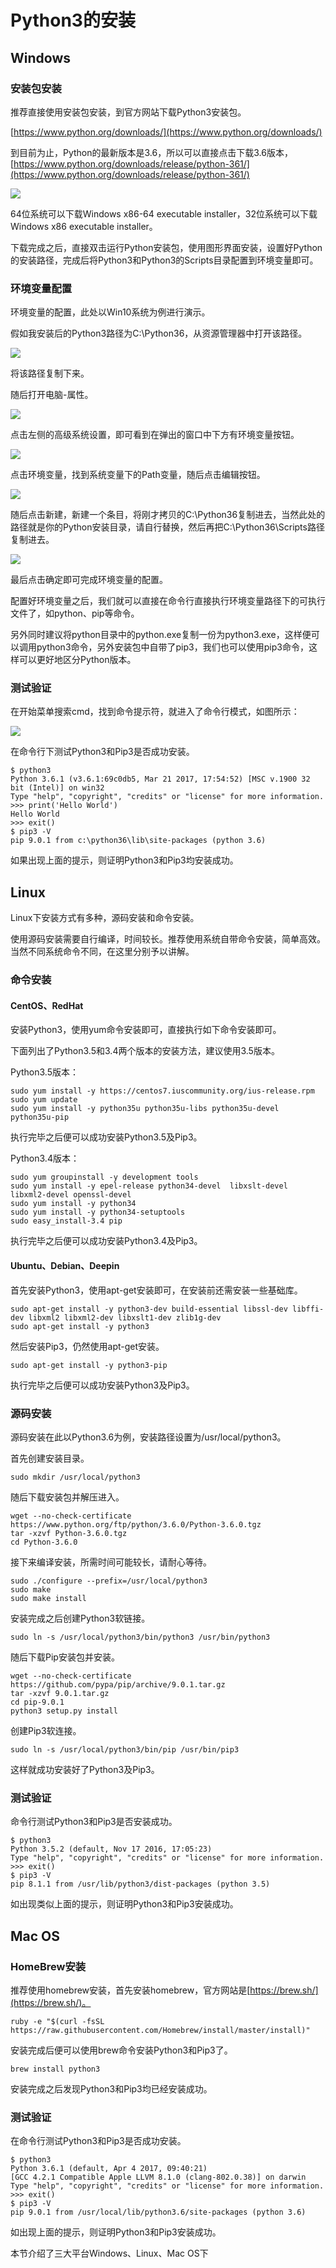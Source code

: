 # Python3的安装

## Windows

### 安装包安装

推荐直接使用安装包安装，到官方网站下载Python3安装包。

[https://www.python.org/downloads/](https://www.python.org/downloads/)

到目前为止，Python的最新版本是3.6，所以可以直接点击下载3.6版本，[https://www.python.org/downloads/release/python-361/](https://www.python.org/downloads/release/python-361/)

![](./assets/2017-06-04-19-38-26.jpg)

64位系统可以下载Windows x86-64 executable installer，32位系统可以下载Windows x86 executable installer。

下载完成之后，直接双击运行Python安装包，使用图形界面安装，设置好Python的安装路径，完成后将Python3和Python3的Scripts目录配置到环境变量即可。

### 环境变量配置

环境变量的配置，此处以Win10系统为例进行演示。

假如我安装后的Python3路径为C:\Python36，从资源管理器中打开该路径。

![](./assets/2017-06-04-19-12-07.jpg)

将该路径复制下来。

随后打开电脑-属性。

![](./assets/2017-06-04-19-13-52.jpg)

点击左侧的高级系统设置，即可看到在弹出的窗口中下方有环境变量按钮。

![](./assets/2017-06-04-19-14-48.jpg)

点击环境变量，找到系统变量下的Path变量，随后点击编辑按钮。

![](./assets/2017-06-04-19-15-59.jpg)

随后点击新建，新建一个条目，将刚才拷贝的C:\Python36复制进去，当然此处的路径就是你的Python安装目录，请自行替换，然后再把C:\Python36\Scripts路径复制进去。

![](./assets/2017-06-04-19-20-05.jpg)

最后点击确定即可完成环境变量的配置。

配置好环境变量之后，我们就可以直接在命令行直接执行环境变量路径下的可执行文件了，如python、pip等命令。

另外同时建议将python目录中的python.exe复制一份为python3.exe，这样便可以调用python3命令，另外安装包中自带了pip3，我们也可以使用pip3命令，这样可以更好地区分Python版本。

### 测试验证

在开始菜单搜索cmd，找到命令提示符，就进入了命令行模式，如图所示：

![](./assets/2017-06-04-19-27-18.jpg)

在命令行下测试Python3和Pip3是否成功安装。

```
$ python3
Python 3.6.1 (v3.6.1:69c0db5, Mar 21 2017, 17:54:52) [MSC v.1900 32 bit (Intel)] on win32
Type "help", "copyright", "credits" or "license" for more information.
>>> print('Hello World')
Hello World
>>> exit()
$ pip3 -V
pip 9.0.1 from c:\python36\lib\site-packages (python 3.6)
```

如果出现上面的提示，则证明Python3和Pip3均安装成功。

## Linux

Linux下安装方式有多种，源码安装和命令安装。

使用源码安装需要自行编译，时间较长。推荐使用系统自带命令安装，简单高效。当然不同系统命令不同，在这里分别予以讲解。

### 命令安装

#### CentOS、RedHat

安装Python3，使用yum命令安装即可，直接执行如下命令安装即可。

下面列出了Python3.5和3.4两个版本的安装方法，建议使用3.5版本。

Python3.5版本：

```
sudo yum install -y https://centos7.iuscommunity.org/ius-release.rpm
sudo yum update
sudo yum install -y python35u python35u-libs python35u-devel python35u-pip
```

执行完毕之后便可以成功安装Python3.5及Pip3。

Python3.4版本：

```
sudo yum groupinstall -y development tools
sudo yum install -y epel-release python34-devel  libxslt-devel libxml2-devel openssl-devel
sudo yum install -y python34
sudo yum install -y python34-setuptools
sudo easy_install-3.4 pip
```

执行完毕之后便可以成功安装Python3.4及Pip3。

#### Ubuntu、Debian、Deepin

首先安装Python3，使用apt-get安装即可，在安装前还需安装一些基础库。

```
sudo apt-get install -y python3-dev build-essential libssl-dev libffi-dev libxml2 libxml2-dev libxslt1-dev zlib1g-dev
sudo apt-get install -y python3
```

然后安装Pip3，仍然使用apt-get安装。

```
sudo apt-get install -y python3-pip
```

执行完毕之后便可以成功安装Python3及Pip3。

### 源码安装

源码安装在此以Python3.6为例，安装路径设置为/usr/local/python3。

首先创建安装目录。

```
sudo mkdir /usr/local/python3
```

随后下载安装包并解压进入。

```
wget --no-check-certificate https://www.python.org/ftp/python/3.6.0/Python-3.6.0.tgz
tar -xzvf Python-3.6.0.tgz
cd Python-3.6.0
```

接下来编译安装，所需时间可能较长，请耐心等待。

```
sudo ./configure --prefix=/usr/local/python3
sudo make
sudo make install
```

安装完成之后创建Python3软链接。

```
sudo ln -s /usr/local/python3/bin/python3 /usr/bin/python3
```

随后下载Pip安装包并安装。

```
wget --no-check-certificate https://github.com/pypa/pip/archive/9.0.1.tar.gz
tar -xzvf 9.0.1.tar.gz
cd pip-9.0.1
python3 setup.py install
```

创建Pip3软连接。

```
sudo ln -s /usr/local/python3/bin/pip /usr/bin/pip3
```

这样就成功安装好了Python3及Pip3。

### 测试验证

命令行测试Python3和Pip3是否安装成功。

```
$ python3
Python 3.5.2 (default, Nov 17 2016, 17:05:23) 
Type "help", "copyright", "credits" or "license" for more information.
>>> exit()
$ pip3 -V
pip 8.1.1 from /usr/lib/python3/dist-packages (python 3.5)
```

如出现类似上面的提示，则证明Python3和Pip3安装成功。

## Mac OS

### HomeBrew安装

推荐使用homebrew安装，首先安装homebrew，官方网站是[https://brew.sh/](https://brew.sh/)。

```
ruby -e "$(curl -fsSL https://raw.githubusercontent.com/Homebrew/install/master/install)"
```

安装完成后便可以使用brew命令安装Python3和Pip3了。

```
brew install python3
```

安装完成之后发现Python3和Pip3均已经安装成功。

### 测试验证

在命令行测试Python3和Pip3是否成功安装。

```
$ python3
Python 3.6.1 (default, Apr 4 2017, 09:40:21) 
[GCC 4.2.1 Compatible Apple LLVM 8.1.0 (clang-802.0.38)] on darwin
Type "help", "copyright", "credits" or "license" for more information.
>>> exit()
$ pip3 -V
pip 9.0.1 from /usr/local/lib/python3.6/site-packages (python 3.6)
```

如出现上面的提示，则证明Python3和Pip3安装成功。

本节介绍了三大平台Windows、Linux、Mac OS下

